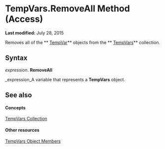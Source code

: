 
# TempVars.RemoveAll Method (Access)

 **Last modified:** July 28, 2015

Removes all of the  ** [TempVar](4a0429e6-bcfa-7a8b-7030-6e88c2f1a71d.md)** objects from the ** [TempVars](aa81b18b-5e9f-ae44-cbcf-55cf6e37b7f6.md)** collection.

## Syntax

 _expression_. **RemoveAll**

 _expression_A variable that represents a  **TempVars** object.


## See also


#### Concepts


 [TempVars Collection](aa81b18b-5e9f-ae44-cbcf-55cf6e37b7f6.md)
#### Other resources


 [TempVars Object Members](5c83c870-c66c-8fd9-0ac6-06766b14a6fc.md)
